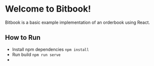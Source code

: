 # Welcome to Bitbook!

Bitbook is a basic example implementation of an orderbook using React.

## How to Run

- Install npm dependencies `npm install`
- Run build `npm run serve`
-
